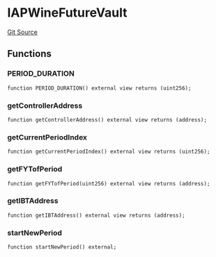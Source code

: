 # IAPWineFutureVault
[Git Source](https://github.com/Swivel-Finance/illuminate/blob/76b26ef748dc63cf89e3fa660df1bda262dcef15/src/interfaces/IAPWineFutureVault.sol)


## Functions
### PERIOD_DURATION


```solidity
function PERIOD_DURATION() external view returns (uint256);
```

### getControllerAddress


```solidity
function getControllerAddress() external view returns (address);
```

### getCurrentPeriodIndex


```solidity
function getCurrentPeriodIndex() external view returns (uint256);
```

### getFYTofPeriod


```solidity
function getFYTofPeriod(uint256) external view returns (address);
```

### getIBTAddress


```solidity
function getIBTAddress() external view returns (address);
```

### startNewPeriod


```solidity
function startNewPeriod() external;
```

